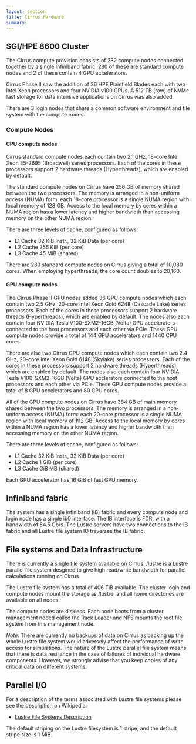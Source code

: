 ```yaml
---
layout: section
title: Cirrus Hardware
summary:
---
```


SGI/HPE 8600 Cluster
--------------------

The Cirrus compute provision consists of 282 compute nodes connected
together by a single Infiniband fabric. 280 of these are standard 
compute nodes and 2 of these contain 4 GPU accelerators.

Cirrus Phase II saw the addition of 36 HPE Plainfield Blades each with two Intel 
Xeon processors and four NVIDIA v100 GPUs. A 512 TB (raw) of NVMe fast storage for 
data intensive applications on Cirrus was also added. 

There are 3 login nodes that share a common software environment and
file system with the compute nodes.

### Compute Nodes

#### CPU compute nodes

Cirrus standard compute nodes each contain two 2.1 GHz, 18-core Intel Xeon
E5-2695 (Broadwell) series processors. Each of the cores in these
processors support 2 hardware threads (Hyperthreads), which are enabled
by default.

The standard compute nodes on Cirrus have 256 GB of memory shared between the two
processors. The memory is arranged in a non-uniform access (NUMA) form:
each 18-core processor is a single NUMA region with local memory of 128
GB. Access to the local memory by cores within a NUMA region has a lower
latency and higher bandwidth than accessing memory on the other NUMA region.

There are three levels of cache, configured as follows:

-   L1 Cache 32 KiB Instr., 32 KiB Data (per core)
-   L2 Cache 256 KiB (per core)
-   L3 Cache 45 MiB (shared)

There are 280 standard compute nodes on Cirrus giving a total of 10,080 cores.
When employing hyperthreads, the core count doubles to 20,160.

#### GPU compute nodes

The Cirrus Phase II GPU nodes added 36 GPU compute nodes which each contain two 2.5 GHz, 
20-core Intel Xeon Gold 6248 (Cascade Lake) series processors. Each of the cores in these 
processors support 2 hardware threads (Hyperthreads), which are enabled by default. 
The nodes also each contain four NVIDIA Tesla V100-SXM2-16GB (Volta) GPU accelerators connected 
to the host processors and each other via PCIe. These GPU compute nodes provide a total of 144 
GPU accelerators and 1440 CPU cores.

There are also two Cirrus GPU compute nodes which each contain two 2.4 GHz, 20-core Intel 
Xeon Gold 6148 (Skylake) series processors. Each of the cores in these processors support 
2 hardware threads (Hyperthreads), which are enabled by default. The nodes also each contain 
four NVIDIA Tesla V100-SXM2-16GB (Volta) GPU acclerators connected to the host processors and
each other via PCIe. These GPU compute nodes provide a total of 8 GPU accelerators and 80
CPU cores.

All of the GPU compute nodes on Cirrus have 384 GB of main memory shared between the two 
processors. The memory is arranged in a non-uniform access (NUMA) form: 
each 20-core processor is a single NUMA region with local memory of 192
GB. Access to the local memory by cores within a NUMA region has a lower
latency and higher bandwidth than accessing memory on the other NUMA region.

There are three levels of cache, configured as follows:

-   L1 Cache 32 KiB Instr., 32 KiB Data (per core)
-   L2 Cache 1 GiB (per core)
-   L3 Cache GiB MB (shared)

Each GPU accelerator has 16 GiB of fast GPU memory.


Infiniband fabric
-----------------

The system has a single infiniband (IB) fabric and every compute node
and login node has a single ib0 interface. The IB interface is FDR, with
a bandwidth of 54.5 Gb/s. The Lustre servers have two connections to the
IB fabric and all Lustre file system IO traverses the IB fabric.

File systems and Data Infrastructure
-----------------------------------

There is currently a single file system available on Cirrus: /lustre is
a Lustre parallel file system desgined to give high read/write bandwidth
for parallel calculations running on Cirrus.

The Lustre file system has  a total of 406 TiB available.
The cluster login and compute nodes mount the storage as /lustre, and
all home directories are available on all nodes.

The compute nodes are diskless. Each node boots from a cluster
management noded called the Rack Leader and NFS mounts the root file
system from this management node.

*Note:* There are currently no backups of data on Cirrus as backing up
the whole Lustre file system would adversely affect the performance of
write access for simulations. The nature of the Lustre parallel file
system means that there is data resiliance in the case of failures of
individual hardware components. However, we strongly advise that you
keep copies of any critical data on different systems.

Parallel I/O
------------

For a description of the terms associated with Lustre file systems
please see the description on Wikipedia:

-   [Lustre File Systems
    Description](https://en.wikipedia.org/wiki/Lustre_(file_system))

The default striping on the Lustre filesystem is 1 stripe, and the
default stripe size is 1 MiB.

